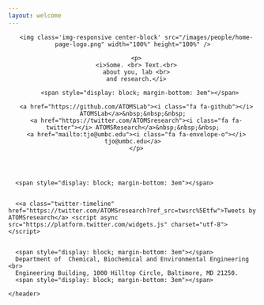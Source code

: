 ```yaml
---
layout: welcome
---
```


<div class='container'>
    <header class="masthead text-center">

      <img class='img-responsive center-block' src="/images/people/home-page-logo.png" width="100%" height="100%" />

      <p>
      <i>Some. <br> Text.<br>
      about you, lab <br>
      and research.</i>

        <span style="display: block; margin-bottom: 3em"></span>

      <a href="https://github.com/ATOMSLab"><i class="fa fa-github"></i> ATOMSLab</a>&nbsp;&nbsp;&nbsp;
      <a href="https://twitter.com/ATOMSresearch"><i class="fa fa-twitter"></i> ATOMSResearch</a>&nbsp;&nbsp;&nbsp;
      <a href="mailto:tjo@umbc.edu"><i class="fa fa-envelope-o"></i> tjo@umbc.edu</a>
      </p>
</div>



      <span style="display: block; margin-bottom: 3em"></span>


      <<a class="twitter-timeline" href="https://twitter.com/ATOMSresearch?ref_src=twsrc%5Etfw">Tweets by ATOMSresearch</a> <script async src="https://platform.twitter.com/widgets.js" charset="utf-8"></script>


      <span style="display: block; margin-bottom: 3em"></span>
      Department of  Chemical, Biochemical and Environmental Engineering <br>
      Engineering Building, 1000 Hilltop Circle, Baltimore, MD 21250. 
      <span style="display: block; margin-bottom: 3em"></span>

    </header>
</div>

